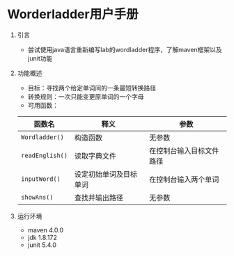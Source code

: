 # Worderladder用户手册
1. 引言
   * 尝试使用java语言重新编写lab的wordladder程序，了解maven框架以及junit功能
2. 功能概述
   * 目标：寻找两个给定单词间的一条最短转换路径
   * 转换规则：一次只能变更原单词的一个字母
   * 可用函数：

    | 函数名 | 释义 | 参数 |
    | ---- | ---- | ---- |
    | `Wordladder()` | 构造函数 | 无参数 |
    | `readEnglish()` | 读取字典文件 | 在控制台输入目标文件路径 |
    | `inputWord()` | 设定初始单词及目标单词 | 在控制台输入两个单词 |
    | `showAns()` | 查找并输出路径 | 无参数 |
3. 运行环境
   * maven 4.0.0
   * jdk 1.8.172
   * junit 5.4.0
